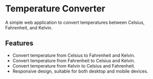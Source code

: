 # Temperature Converter

A simple web application to convert temperatures between Celsius, Fahrenheit, and Kelvin.

## Features

- Convert temperature from Celsius to Fahrenheit and Kelvin.
- Convert temperature from Fahrenheit to Celsius and Kelvin.
- Convert temperature from Kelvin to Celsius and Fahrenheit.
- Responsive design, suitable for both desktop and mobile devices.




